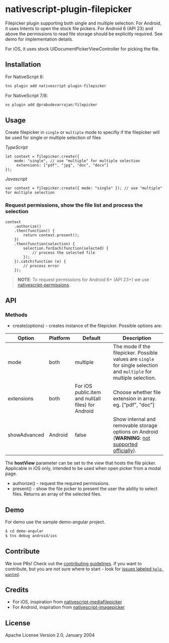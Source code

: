 # nativescript-plugin-filepicker

Filepicker plugin supporting both single and multiple selection.
For Android, it uses Intents to open the stock file pickers. For Android 6 (API 23) and above the permissions to read file storage should be explicitly required. See demo for implementation details.

For iOS, it uses stock UIDocumentPickerViewController for picking the file.

## Installation

For NativeScript 6:

```javascript
tns plugin add nativescript-plugin-filepicker
```

For NativeScript 7/8:

```javascript
ns plugin add @prabudevarrajan/filepicker
```

## Usage


Create filepicker in `single` or `multiple` mode to specifiy if the filepicker will be used for single or multiple selection of files

*TypeScript*
```
let context = filepicker.create({
    mode: "single", // use "multiple" for multiple selection
     extensions: ["pdf", "jpg", "doc", "docx"]
});
````

*Javascript*
````
var context = filepicker.create({ mode: "single" }); // use "multiple" for multiple selection
````

### Request permissions, show the file list and process the selection

```
context
    .authorize()
    .then(function() {
        return context.present();
    })
    .then(function(selection) {
        selection.forEach(function(selected) {
            // process the selected file
        });
    }).catch(function (e) {
        // process error
    });
```

> **NOTE**: To request permissions for Android 6+ (API 23+) we use [nativescript-permissions](https://www.npmjs.com/package/nativescript-permissions).

## API

### Methods

* create(options) - creates instance of the filepicker. Possible options are:

| Option | Platform | Default | Description |
| --- |  --- | --- | --- |
| mode | both | multiple | The mode if the filepicker. Possible values are `single` for single selection and `multiple` for multiple selection. |
| extensions | both | For iOS public.item and null(all files) for Android | Choose whether file extension in array. eg. ["pdf", "doc"] |
| showAdvanced | Android | false | Show internal and removable storage options on Android (**WARNING**: [not supported officially](https://issuetracker.google.com/issues/72053350)). |

The **hostView** parameter can be set to the view that hosts the file picker. Applicable in iOS only, intended to be used when open picker from a modal page.

* authorize() - request the required permissions.
* present() - show the file picker to present the user the ability to select files. Returns an array of the selected files.

## Demo

For demo use the sample demo-angular project.

```sh
$ cd demo-angular
$ tns debug android/ios
```

## Contribute
We love PRs! Check out the [contributing guidelines](CONTRIBUTING.md). If you want to contribute, but you are not sure where to start - look for [issues labeled `help wanted`](https://github.com/NativeScript/nativescript-plugin-filepicker/issues?q=is%3Aopen+is%3Aissue+label%3A%22help+wanted%22).

## Credits

* For iOS, inspiration from [nativescript-mediafilepicker](https://github.com/jibon57/nativescript-mediafilepicker)
* For Android, inspiration from [nativescript-imagepicker](https://github.com/NativeScript/nativescript-imagepicker)

## License

Apache License Version 2.0, January 2004
